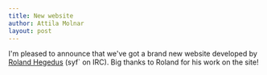 ```yaml
---
title: New website
author: Attila Molnar
layout: post
---
```


I'm pleased to announce that we've got a brand new website developed by [Roland Hegedus](https://github.com/rolandhegedus) (syf` on IRC).
Big thanks to Roland for his work on the site!
